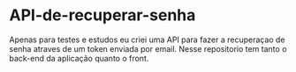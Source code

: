 # API-de-recuperar-senha
Apenas para testes e estudos eu criei uma API para fazer a recuperaçao de senha atraves de um token enviada por email.
Nesse repositorio tem tanto o back-end da aplicação quanto o front.
